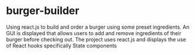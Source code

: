 # burger-builder
Using react.js to build and order a burger using some preset ingredients. An GUI is displayed that allows users to add and remove ingredients of their burger before checking out. The project uses react.js and displays the use of React hooks specifically State components
